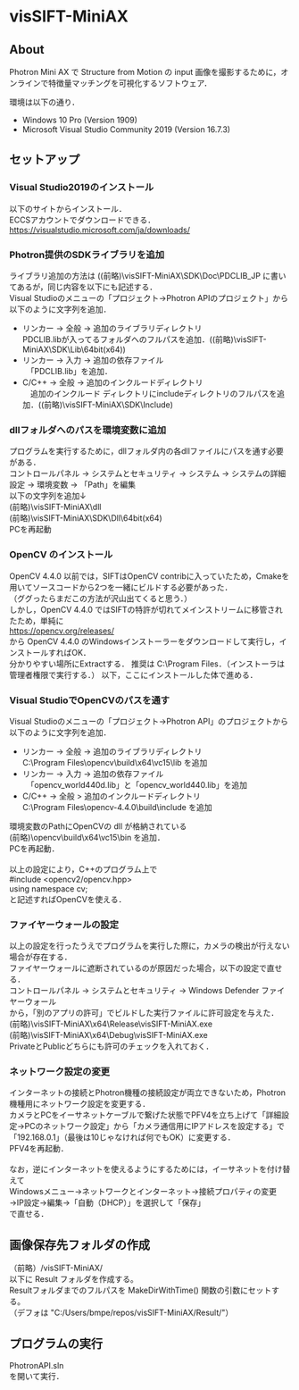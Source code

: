 # visSIFT-MiniAX
## About
Photron Mini AX で Structure from Motion の input 画像を撮影するために，オンラインで特徴量マッチングを可視化するソフトウェア．
  
環境は以下の通り．  
- Windows 10 Pro (Version 1909)
- Microsoft Visual Studio Community 2019 (Version 16.7.3)

## セットアップ
### Visual Studio2019のインストール
以下のサイトからインストール．<br>
ECCSアカウントでダウンロードできる．<br>
https://visualstudio.microsoft.com/ja/downloads/

### Photron提供のSDKライブラリを追加
ライブラリ追加の方法は ((前略)\visSIFT-MiniAX\SDK\Doc\PDCLIB_JP に書いてあるが，同じ内容を以下にも記述する．<br>
Visual Studioのメニューの「プロジェクト→Photron APIのプロジェクト」から以下のように文字列を追加．<br>
- リンカー -> 全般 -> 追加のライブラリディレクトリ<br>
PDCLIB.libが入ってるフォルダへのフルパスを追加．((前略)\visSIFT-MiniAX\SDK\Lib\64bit(x64))
- リンカー -> 入力 -> 追加の依存ファイル<br>
　「PDCLIB.lib」を追加．
- C/C++ -> 全般 -> 追加のインクルードディレクトリ<br>
　追加のインクルード ディレクトリにincludeディレクトリのフルパスを追加．((前略)\visSIFT-MiniAX\SDK\Include)

### dllフォルダへのパスを環境変数に追加
プログラムを実行するために，dllフォルダ内の各dllファイルにパスを通す必要がある．<br>
コントロールパネル → システムとセキュリティ → システム → システムの詳細設定 → 環境変数 → 「Path」を編集<br>
以下の文字列を追加↓<br>
(前略)\visSIFT-MiniAX\dll<br>
(前略)\visSIFT-MiniAX\SDK\Dll\64bit(x64)<br>
PCを再起動<br>

### OpenCV のインストール
OpenCV 4.4.0 以前では，SIFTはOpenCV contribに入っていたため，Cmakeを用いてソースコードから2つを一緒にビルドする必要があった．<br>
（ググったらまだこの方法が沢山出てくると思う．）<br>
しかし，OpenCV 4.4.0 ではSIFTの特許が切れてメインストリームに移管されたため，単純に<br>
https://opencv.org/releases/ <br>
から OpenCV 4.4.0 のWindowsインストーラーをダウンロードして実行し，インストールすればOK．<br>
分かりやすい場所にExtractする．
推奨は C:\Program Files．（インストーラは管理者権限で実行する．）
以下，ここにインストールした体で進める．

### Visual StudioでOpenCVのパスを通す
Visual Studioのメニューの「プロジェクト→Photron API」のプロジェクトから以下のように文字列を追加．<br>
- リンカー -> 全般 -> 追加のライブラリディレクトリ<br>
C:\Program Files\opencv\build\x64\vc15\lib を追加
- リンカー -> 入力 -> 追加の依存ファイル<br>
　「opencv_world440d.lib」と「opencv_world440.lib」を追加
- C/C++ -> 全般 > 追加のインクルードディレクトリ<br>
C:\Program Files\opencv-4.4.0\build\include を追加 <br>

環境変数のPathにOpenCVの dll が格納されている<br>
(前略)\opencv\build\x64\vc15\bin を追加．<br>
PCを再起動．<br>
<br>
以上の設定により，C++のプログラム上で<br>
#include <opencv2/opencv.hpp> <br>
using namespace cv; <br>
と記述すればOpenCVを使える．

### ファイヤーウォールの設定
以上の設定を行ったうえでプログラムを実行した際に，カメラの検出が行えない場合が存在する．<br>
ファイヤーウォールに遮断されているのが原因だった場合，以下の設定で直せる．<br>
コントロールパネル → システムとセキュリティ → Windows Defender ファイヤーウォール<br>
から，「別のアプリの許可」でビルドした実行ファイルに許可設定を与えた．<br>
(前略)\visSIFT-MiniAX\x64\Release\visSIFT-MiniAX.exe <br>
(前略)\visSIFT-MiniAX\x64\Debug\visSIFT-MiniAX.exe <br>
PrivateとPublicどちらにも許可のチェックを入れておく．<br>

### ネットワーク設定の変更
インターネットの接続とPhotron機種の接続設定が両立できないため，Photron機種用にネットワーク設定を変更する．<br>
カメラとPCをイーサネットケーブルで繋げた状態でPFV4を立ち上げて「詳細設定→PCのネットワーク設定」から「カメラ通信用にIPアドレスを設定する」で「192.168.0.1」（最後は10じゃなければ何でもOK）に変更する．<br>
PFV4を再起動．<br>
<br>
なお，逆にインターネットを使えるようにするためには，イーサネットを付け替えて<br>
Windowsメニュー→ネットワークとインターネット→接続プロパティの変更→IP設定→編集→「自動（DHCP）」を選択して「保存」<br>
で直せる．

## 画像保存先フォルダの作成
（前略）/visSIFT-MiniAX/ <br>
以下に Result フォルダを作成する。<br>
Resultフォルダまでのフルパスを MakeDirWithTime() 関数の引数にセットする。<br>
（デフォは "C:/Users/bmpe/repos/visSIFT-MiniAX/Result/"）<br>

## プログラムの実行
PhotronAPI.sln <br>
を開いて実行．
